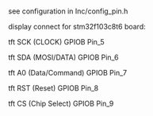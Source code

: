 # 

see configuration in Inc/config_pin.h

display connect for stm32f103c8t6 board:

tft  SCK (CLOCK)       GPIOB Pin_5

tft  SDA (MOSI/DATA)   GPIOB Pin_6

tft  A0 (Data/Command) GPIOB Pin_7

tft  RST (Reset)       GPIOB Pin_8

tft  CS  (Chip Select) GPIOB Pin_9
